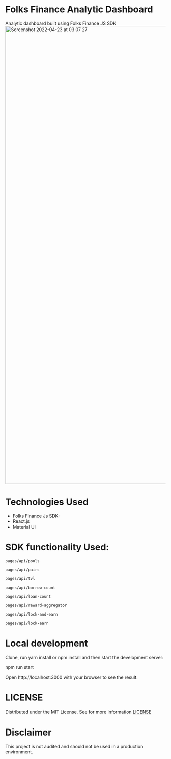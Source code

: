 # Folks Finance Analytic Dashboard
Analytic dashboard built using Folks Finance JS SDK
<img width="1440" alt="Screenshot 2022-04-23 at 03 07 27" src="https://user-images.githubusercontent.com/23031920/164864407-a165dc2d-d905-49ba-8293-a7fda4468b90.png">
# Technologies Used
- Folks Finance Js SDK:
- React.js
- Material UI

#  SDK functionality Used:
```
pages/api/pools

pages/api/pairs

pages/api/tvl

pages/api/borrow-count

pages/api/loan-count

pages/api/reward-aggregator

pages/api/lock-and-earn

pages/api/lock-earn
```
# Local development
Clone, run yarn install or npm install and then start the development server:

npm run start

Open http://localhost:3000 with your browser to see the result.

# LICENSE
Distributed under the MIT License. See for more information [LICENSE](https://github.com/gconnect/folks-analytic-dashboard/blob/master/LICENSE)

# Disclaimer
This project is not audited and should not be used in a production environment.
